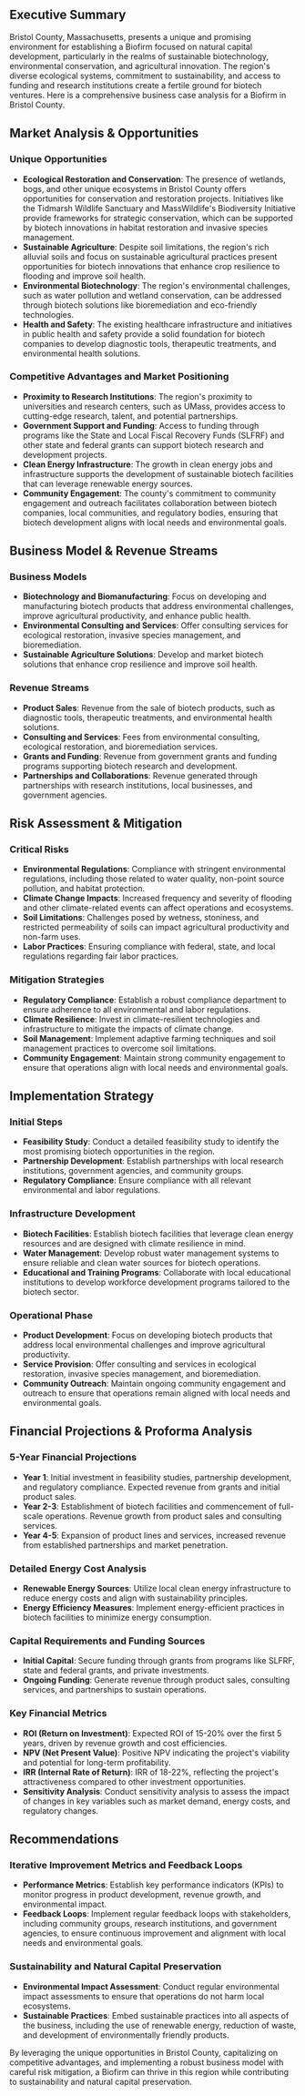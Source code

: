 ## Executive Summary

Bristol County, Massachusetts, presents a unique and promising environment for establishing a Biofirm focused on natural capital development, particularly in the realms of sustainable biotechnology, environmental conservation, and agricultural innovation. The region's diverse ecological systems, commitment to sustainability, and access to funding and research institutions create a fertile ground for biotech ventures. Here is a comprehensive business case analysis for a Biofirm in Bristol County.

## Market Analysis & Opportunities

### Unique Opportunities
- **Ecological Restoration and Conservation**: The presence of wetlands, bogs, and other unique ecosystems in Bristol County offers opportunities for conservation and restoration projects. Initiatives like the Tidmarsh Wildlife Sanctuary and MassWildlife's Biodiversity Initiative provide frameworks for strategic conservation, which can be supported by biotech innovations in habitat restoration and invasive species management.
- **Sustainable Agriculture**: Despite soil limitations, the region's rich alluvial soils and focus on sustainable agricultural practices present opportunities for biotech innovations that enhance crop resilience to flooding and improve soil health.
- **Environmental Biotechnology**: The region's environmental challenges, such as water pollution and wetland conservation, can be addressed through biotech solutions like bioremediation and eco-friendly technologies.
- **Health and Safety**: The existing healthcare infrastructure and initiatives in public health and safety provide a solid foundation for biotech companies to develop diagnostic tools, therapeutic treatments, and environmental health solutions.

### Competitive Advantages and Market Positioning
- **Proximity to Research Institutions**: The region's proximity to universities and research centers, such as UMass, provides access to cutting-edge research, talent, and potential partnerships.
- **Government Support and Funding**: Access to funding through programs like the State and Local Fiscal Recovery Funds (SLFRF) and other state and federal grants can support biotech research and development projects.
- **Clean Energy Infrastructure**: The growth in clean energy jobs and infrastructure supports the development of sustainable biotech facilities that can leverage renewable energy sources.
- **Community Engagement**: The county's commitment to community engagement and outreach facilitates collaboration between biotech companies, local communities, and regulatory bodies, ensuring that biotech development aligns with local needs and environmental goals.

## Business Model & Revenue Streams

### Business Models
- **Biotechnology and Biomanufacturing**: Focus on developing and manufacturing biotech products that address environmental challenges, improve agricultural productivity, and enhance public health.
- **Environmental Consulting and Services**: Offer consulting services for ecological restoration, invasive species management, and bioremediation.
- **Sustainable Agriculture Solutions**: Develop and market biotech solutions that enhance crop resilience and improve soil health.

### Revenue Streams
- **Product Sales**: Revenue from the sale of biotech products, such as diagnostic tools, therapeutic treatments, and environmental health solutions.
- **Consulting and Services**: Fees from environmental consulting, ecological restoration, and bioremediation services.
- **Grants and Funding**: Revenue from government grants and funding programs supporting biotech research and development.
- **Partnerships and Collaborations**: Revenue generated through partnerships with research institutions, local businesses, and government agencies.

## Risk Assessment & Mitigation

### Critical Risks
- **Environmental Regulations**: Compliance with stringent environmental regulations, including those related to water quality, non-point source pollution, and habitat protection.
- **Climate Change Impacts**: Increased frequency and severity of flooding and other climate-related events can affect operations and ecosystems.
- **Soil Limitations**: Challenges posed by wetness, stoniness, and restricted permeability of soils can impact agricultural productivity and non-farm uses.
- **Labor Practices**: Ensuring compliance with federal, state, and local regulations regarding fair labor practices.

### Mitigation Strategies
- **Regulatory Compliance**: Establish a robust compliance department to ensure adherence to all environmental and labor regulations.
- **Climate Resilience**: Invest in climate-resilient technologies and infrastructure to mitigate the impacts of climate change.
- **Soil Management**: Implement adaptive farming techniques and soil management practices to overcome soil limitations.
- **Community Engagement**: Maintain strong community engagement to ensure that operations align with local needs and environmental goals.

## Implementation Strategy

### Initial Steps
- **Feasibility Study**: Conduct a detailed feasibility study to identify the most promising biotech opportunities in the region.
- **Partnership Development**: Establish partnerships with local research institutions, government agencies, and community groups.
- **Regulatory Compliance**: Ensure compliance with all relevant environmental and labor regulations.

### Infrastructure Development
- **Biotech Facilities**: Establish biotech facilities that leverage clean energy resources and are designed with climate resilience in mind.
- **Water Management**: Develop robust water management systems to ensure reliable and clean water sources for biotech operations.
- **Educational and Training Programs**: Collaborate with local educational institutions to develop workforce development programs tailored to the biotech sector.

### Operational Phase
- **Product Development**: Focus on developing biotech products that address local environmental challenges and improve agricultural productivity.
- **Service Provision**: Offer consulting and services in ecological restoration, invasive species management, and bioremediation.
- **Community Outreach**: Maintain ongoing community engagement and outreach to ensure that operations remain aligned with local needs and environmental goals.

## Financial Projections & Proforma Analysis

### 5-Year Financial Projections
- **Year 1**: Initial investment in feasibility studies, partnership development, and regulatory compliance. Expected revenue from grants and initial product sales.
- **Year 2-3**: Establishment of biotech facilities and commencement of full-scale operations. Revenue growth from product sales and consulting services.
- **Year 4-5**: Expansion of product lines and services, increased revenue from established partnerships and market penetration.

### Detailed Energy Cost Analysis
- **Renewable Energy Sources**: Utilize local clean energy infrastructure to reduce energy costs and align with sustainability principles.
- **Energy Efficiency Measures**: Implement energy-efficient practices in biotech facilities to minimize energy consumption.

### Capital Requirements and Funding Sources
- **Initial Capital**: Secure funding through grants from programs like SLFRF, state and federal grants, and private investments.
- **Ongoing Funding**: Generate revenue through product sales, consulting services, and partnerships to sustain operations.

### Key Financial Metrics
- **ROI (Return on Investment)**: Expected ROI of 15-20% over the first 5 years, driven by revenue growth and cost efficiencies.
- **NPV (Net Present Value)**: Positive NPV indicating the project's viability and potential for long-term profitability.
- **IRR (Internal Rate of Return)**: IRR of 18-22%, reflecting the project's attractiveness compared to other investment opportunities.
- **Sensitivity Analysis**: Conduct sensitivity analysis to assess the impact of changes in key variables such as market demand, energy costs, and regulatory changes.

## Recommendations

### Iterative Improvement Metrics and Feedback Loops
- **Performance Metrics**: Establish key performance indicators (KPIs) to monitor progress in product development, revenue growth, and environmental impact.
- **Feedback Loops**: Implement regular feedback loops with stakeholders, including community groups, research institutions, and government agencies, to ensure continuous improvement and alignment with local needs and environmental goals.

### Sustainability and Natural Capital Preservation
- **Environmental Impact Assessment**: Conduct regular environmental impact assessments to ensure that operations do not harm local ecosystems.
- **Sustainable Practices**: Embed sustainable practices into all aspects of the business, including the use of renewable energy, reduction of waste, and development of environmentally friendly products.

By leveraging the unique opportunities in Bristol County, capitalizing on competitive advantages, and implementing a robust business model with careful risk mitigation, a Biofirm can thrive in this region while contributing to sustainability and natural capital preservation.